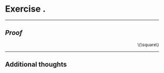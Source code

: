 # Exercise  .


---


## *Proof*




<div align="right">\(\square\)</div>

---

## Additional thoughts